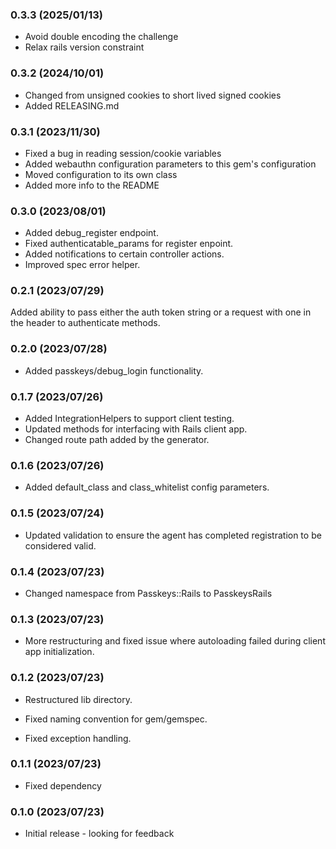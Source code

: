 ### 0.3.3 (2025/01/13)

- Avoid double encoding the challenge
- Relax rails version constraint

### 0.3.2 (2024/10/01)

- Changed from unsigned cookies to short lived signed cookies
- Added RELEASING.md

### 0.3.1 (2023/11/30)

- Fixed a bug in reading session/cookie variables
- Added webauthn configuration parameters to this gem's configuration
- Moved configuration to its own class
- Added more info to the README

### 0.3.0 (2023/08/01)

- Added debug_register endpoint.
- Fixed authenticatable_params for register enpoint.
- Added notifications to certain controller actions.
- Improved spec error helper.

### 0.2.1 (2023/07/29)

Added ability to pass either the auth token string or a request with one in the header to authenticate methods.

### 0.2.0 (2023/07/28)

- Added passkeys/debug_login functionality.

### 0.1.7 (2023/07/26)

- Added IntegrationHelpers to support client testing.
- Updated methods for interfacing with Rails client app.
- Changed route path added by the generator.

### 0.1.6 (2023/07/26)

- Added default_class and class_whitelist config parameters.

### 0.1.5 (2023/07/24)

- Updated validation to ensure the agent has completed registration to be considered valid.

### 0.1.4 (2023/07/23)

- Changed namespace from Passkeys::Rails to PasskeysRails

### 0.1.3 (2023/07/23)

- More restructuring and fixed issue where autoloading failed
  during client app initialization.

### 0.1.2 (2023/07/23)

- Restructured lib directory.

- Fixed naming convention for gem/gemspec.

- Fixed exception handling.

### 0.1.1 (2023/07/23)

- Fixed dependency

### 0.1.0 (2023/07/23)

- Initial release - looking for feedback
